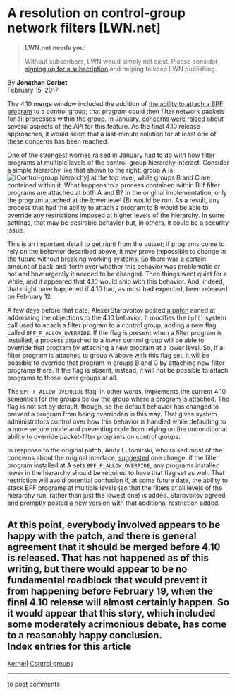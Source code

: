 # A resolution on control-group network filters [LWN.net]

> **LWN.net needs you!**
> 
> Without subscribers, LWN would simply not exist. Please consider [signing up for a subscription](/Promo/nst-nag2/subscribe) and helping to keep LWN publishing. 

By **Jonathan Corbet**  
February 15, 2017 

The 4.10 merge window included the addition of [the ability to attach a BPF program](/Articles/698073/) to a control group; that program could then filter network packets for all processes within the group. In January, [concerns were raised](/Articles/711234/) about several aspects of the API for this feature. As the final 4.10 release approaches, it would seem that a last-minute solution for at least one of these concerns has been reached. 

One of the strongest worries raised in January had to do with how filter programs at multiple levels of the control-group hierarchy interact. Consider a simple hierarchy like that shown to the right; group A is ![\[Control-group hierarchy\]](https://static.lwn.net/images/2017/cg-hier.png) at the top level, while groups B and C are contained within it. What happens to a process contained within B if filter programs are attached at both A and B? In the original implementation, only the program attached at the lower level (B) would be run. As a result, any process that had the ability to attach a program to B would be able to override any restrictions imposed at higher levels of the hierarchy. In some settings, that may be desirable behavior but, in others, it could be a security issue. 

This is an important detail to get right from the outset; if programs come to rely on the behavior described above, it may prove impossible to change in the future without breaking working systems. So there was a certain amount of back-and-forth over whether this behavior was problematic or not and how urgently it needed to be changed. Then things went quiet for a while, and it appeared that 4.10 would ship with this behavior. And, indeed, that might have happened if 4.10 had, as most had expected, been released on February 12. 

A few days before that date, Alexei Starovoitov posted [a patch](/Articles/714426/) aimed at addressing the objections to the 4.10 behavior. It modifies the `bpf()` system call used to attach a filter program to a control group, adding a new flag called `BPF_F_ALLOW_OVERRIDE`. If the flag is present when a filter program is installed, a process attached to a lower control group will be able to override that program by attaching a new program at a lower level. So, if a filter program is attached to group A above with this flag set, it will be possible to override that program in groups B and C by attaching new filter programs there. If the flag is absent, instead, it will not be possible to attach programs to those lower groups at all. 

The `BPF_F_ALLOW_OVERRIDE` flag, in other words, implements the current 4.10 semantics for the groups below the group where a program is attached. The flag is not set by default, though, so the default behavior has changed to prevent a program from being overridden in this way. That gives system administrators control over how this behavior is handled while defaulting to a more secure mode and preventing code from relying on the unconditional ability to override packet-filter programs on control groups. 

In response to the original patch, Andy Lutomirski, who raised most of the concerns about the original interface, [suggested](/Articles/714428/) one change: if the filter program installed at A sets `BPF_F_ALLOW_OVERRIDE`, any programs installed lower in the hierarchy should be required to have that flag set as well. That restriction will avoid potential confusion if, at some future date, the ability to stack BPF programs at multiple levels (so that the filters at all levels of the hierarchy run, rather than just the lowest one) is added. Starovoitov agreed, and promptly posted [a new version](/Articles/714395/) with that additional restriction added. 

At this point, everybody involved appears to be happy with the patch, and there is general agreement that it should be merged before 4.10 is released. That has not happened as of this writing, but there would appear to be no fundamental roadblock that would prevent it from happening before February 19, when the final 4.10 release will almost certainly happen. So it would appear that this story, which included some moderately acrimonious debate, has come to a reasonably happy conclusion.  
Index entries for this article  
---  
[Kernel](/Kernel/Index)| [Control groups](/Kernel/Index#Control_groups)  
  


* * *

to post comments 
